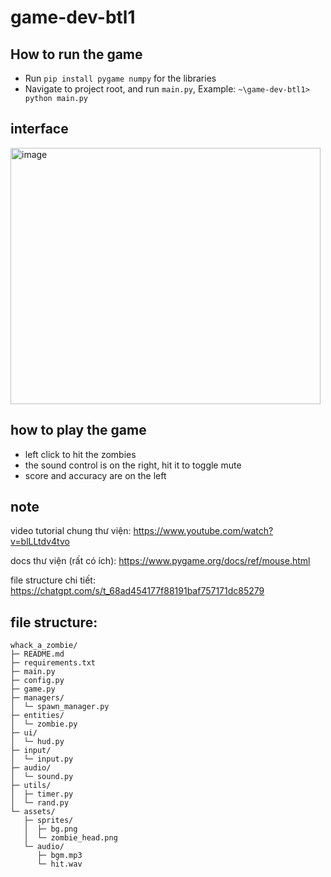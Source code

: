 ﻿# game-dev-btl1
## How to run the game 
- Run `pip install pygame numpy` for the libraries
- Navigate to project root, and run `main.py`, Example: `~\game-dev-btl1> python main.py`

## interface 
<img width="496" height="410" alt="image" src="https://github.com/user-attachments/assets/2832fc8d-f1de-4d9e-8063-b778d40d3824" />

## how to play the game
- left click to hit the zombies
- the sound control is on the right, hit it to toggle mute
- score and accuracy are on the left

## note
video tutorial chung thư viện: https://www.youtube.com/watch?v=blLLtdv4tvo

docs thư viện (rất có ích): https://www.pygame.org/docs/ref/mouse.html

file structure chi tiết: https://chatgpt.com/s/t_68ad454177f88191baf757171dc85279

## file structure:
```
whack_a_zombie/
├─ README.md
├─ requirements.txt
├─ main.py
├─ config.py
├─ game.py
├─ managers/
│  └─ spawn_manager.py
├─ entities/
│  └─ zombie.py
├─ ui/
│  └─ hud.py
├─ input/
│  └─ input.py
├─ audio/
│  └─ sound.py
├─ utils/
│  ├─ timer.py
│  └─ rand.py
└─ assets/
   ├─ sprites/
   │  ├─ bg.png
   │  └─ zombie_head.png
   └─ audio/
      ├─ bgm.mp3
      └─ hit.wav

```




